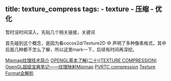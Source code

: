 title: texture_compress
tags:
    - texture 
    - 压缩
    - 优化
---

暂时没时间深入，先贴几个相关链接，关键词

首先碰到这个概念，是因为看cocos2d/Texture2D 中 声明了多种像素格式，其中后面几种都不怎么了解，所以这里mark一下，后续有时间再深挖。

[Mipmap纹理技术简介](http://blog.csdn.net/linber214/article/details/3342051/)
[OPENGL基本了解(二十)(TEXTURE COMPRESSION)](http://it.zhaozhao.info/archives/44011)
[OpenGL超级宝典笔记——纹理映射Mipmap](http://my.oschina.net/sweetdark/blog/177812)
[PVRTC compression](http://blog.csdn.net/wanglang3081/article/details/8869548)
[Texture Format全解析](http://www.cnblogs.com/tekkaman/p/4023252.html)
